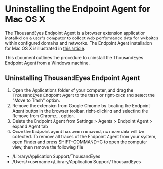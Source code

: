 # Uninstalling the Endpoint Agent for Mac OS X

The ThousandEyes Endpoint Agent is a browser extension application installed on a user's computer to collect web performance data for websites within configured domains and networks. The Endpoint Agent  installation for Mac OS X is illustrated in [this article](https://success.thousandeyes.com/PublicArticlePage?articleIdParam=kA044000000CnBvCAK_Installing-the-Endpoint-Agent-for-Mac-OS-X).

This document outlines the procedure to uninstall  the ThousandEyes Endpoint Agent from a Windows machine.

## Uninstalling ThousandEyes Endpoint Agent

1. Open the Applications folder of your computer, and drag the ThousandEyes Endpoint Agent to the trash or right-click and select the "Move to Trash" option.
2. Remove the extension from Google Chrome by locating the Endpoint Agent button in the browser toolbar, right-clicking and selecting the Remove from Chrome... option.
3. Delete the Endpoint Agent from Settings &gt; Agents &gt; Endpoint Agent &gt; expand Agent tab
4. Once the Endpoint agent has been removed, no more data will be collected.  To remove all traces of the Endpoint Agent from your system, open Finder and press SHIFT+COMMAND+C to open the computer view, then remove the following file

* /Library/Application Support/ThousandEyes
* /Users/&lt;username&gt;/Library/Application Support/ThousandEyes


